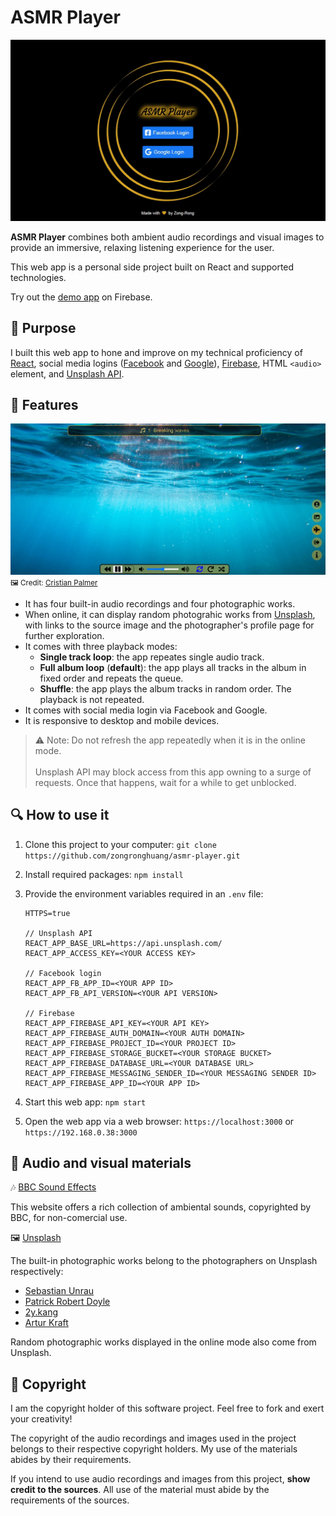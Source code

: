 # ASMR Player

![login page demo](login_page.jpg)

**ASMR Player** combines both ambient audio recordings and visual images to provide an immersive, relaxing listening experience for the user.

This web app is a personal side project built on React and supported technologies.

Try out the [demo app](https://asmr-player-312716.web.app/) on Firebase.

## :beginner: Purpose

I built this web app to hone and improve on my technical proficiency of [React](https://reactjs.org), social media logins ([Facebook](https://developers.facebook.com/docs/facebook-login/) and [Google](https://developers.google.com/identity)), [Firebase](https://firebase.google.com), HTML `<audio>` element, and [Unsplash API](https://unsplash.com/developers).

## :musical_note: Features

![app page demo](app_page.jpg)
<small>:framed_picture: Credit: [Cristian Palmer](https://unsplash.com/photos/XexawgzYOBc)</small>

- It has four built-in audio recordings and four photographic works.
- When online, it can display random photograhic works from [Unsplash](https://unsplash.com/), with links to the source image and the photographer's profile page for further exploration.
- It comes with three playback modes:
  - **Single track loop**: the app repeates single audio track.
  - **Full album loop** (**default**): the app plays all tracks in the album in fixed order and repeats the queue.
  - **Shuffle**: the app plays the album tracks in random order. The playback is not repeated.
- It comes with social media login via Facebook and Google.
- It is responsive to desktop and mobile devices.

> :warning: Note:
> Do not refresh the app repeatedly when it is in the online mode.<br/><br/>Unsplash API may block access from this app owning to a surge of requests. Once that happens, wait for a while to get unblocked.

## :mag: How to use it

1. Clone this project to your computer:
   `git clone https://github.com/zongronghuang/asmr-player.git`

2. Install required packages:
   `npm install`

3. Provide the environment variables required in an `.env` file:

   ```
   HTTPS=true

   // Unsplash API
   REACT_APP_BASE_URL=https://api.unsplash.com/
   REACT_APP_ACCESS_KEY=<YOUR ACCESS KEY>

   // Facebook login
   REACT_APP_FB_APP_ID=<YOUR APP ID>
   REACT_APP_FB_API_VERSION=<YOUR API VERSION>

   // Firebase
   REACT_APP_FIREBASE_API_KEY=<YOUR API KEY>
   REACT_APP_FIREBASE_AUTH_DOMAIN=<YOUR AUTH DOMAIN>
   REACT_APP_FIREBASE_PROJECT_ID=<YOUR PROJECT ID>
   REACT_APP_FIREBASE_STORAGE_BUCKET=<YOUR STORAGE BUCKET>
   REACT_APP_FIREBASE_DATABASE_URL=<YOUR DATABASE URL>
   REACT_APP_FIREBASE_MESSAGING_SENDER_ID=<YOUR MESSAGING SENDER ID>
   REACT_APP_FIREBASE_APP_ID=<YOUR APP ID>
   ```

4. Start this web app:
   `npm start`

5. Open the web app via a web browser:
   `https://localhost:3000` or `https://192.168.0.38:3000`

## :gem: Audio and visual materials

:notes: [BBC Sound Effects](https://sound-effects.bbcrewind.co.uk)

This website offers a rich collection of ambiental sounds, copyrighted by BBC, for non-comercial use.

:framed_picture: [Unsplash](https://unsplash.com/)

The built-in photographic works belong to the photographers on Unsplash respectively:

- [Sebastian Unrau](https://unsplash.com/photos/sp-p7uuT0tw)
- [Patrick Robert Doyle](https://unsplash.com/photos/31wW1qeNoeM)
- [2y.kang](https://unsplash.com/photos/Q2ykqnomVHY)
- [Artur Kraft](https://unsplash.com/photos/mZk3lQzf0Xo)

Random photographic works displayed in the online mode also come from Unsplash.

## :open_book: Copyright

I am the copyright holder of this software project. Feel free to fork and exert your creativity!

The copyright of the audio recordings and images used in the project belongs to their respective copyright holders. My use of the materials abides by their requirements.

If you intend to use audio recordings and images from this project, **show credit to the sources**. All use of the material must abide by the requirements of the sources.
